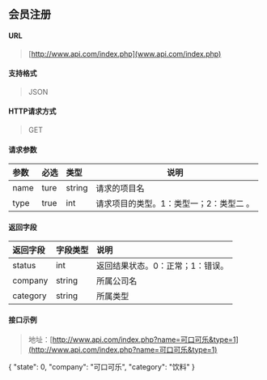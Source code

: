 会员注册
-----------

#### URL

> [http://www.api.com/index.php](www.api.com/index.php)

#### 支持格式

> JSON

#### HTTP请求方式

> GET

#### 请求参数

|参数|必选|类型|说明|
|:----- |:-------|:-----|----- |
|name |ture |string|请求的项目名 |
|type |true |int |请求项目的类型。1：类型一；2：类型二 。|

#### 返回字段

|返回字段|字段类型|说明 |
|:----- |:------|:----------------------------- |
|status | int |返回结果状态。0：正常；1：错误。 |
|company | string | 所属公司名 |
|category | string |所属类型 |

#### 接口示例

> 地址：[http://www.api.com/index.php?name=可口可乐&type=1](http://www.api.com/index.php?name=可口可乐&type=1)

{
"state": 0,
"company": "可口可乐",
"category": "饮料"
}
